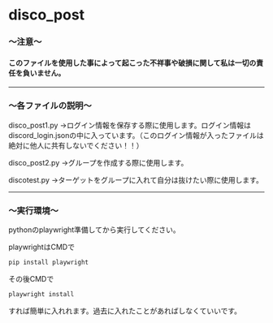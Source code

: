 # disco_post

### ～注意～

#### このファイルを使用した事によって起こった不祥事や破損に関して私は一切の責任を負いません。

---

### ～各ファイルの説明～

disco_post1.py
→ログイン情報を保存する際に使用します。ログイン情報はdiscord_login.jsonの中に入っています。（このログイン情報が入ったファイルは絶対に他人に共有しないでください！！）

disco_post2.py
→グループを作成する際に使用します。

discotest.py
→ターゲットをグループに入れて自分は抜けたい際に使用します。

---

### ～実行環境～

pythonのplaywright準備してから実行してください。

playwrightはCMDで
```cmd
pip install playwright
```

その後CMDで
```cmd
playwright install
```

すれば簡単に入れれます。過去に入れたことがあればしなくていいです。




